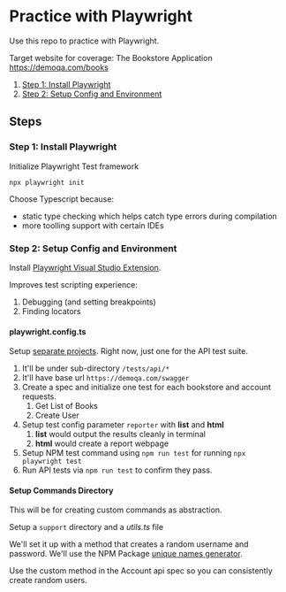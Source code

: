 # Practice with Playwright 
Use this repo to practice with Playwright.

Target website for coverage: The Bookstore Application
https://demoqa.com/books

1. [Step 1: Install Playwright](#step-1-install-playwright)
2. [Step 2: Setup Config and Environment](#step-2-and-environment)

## Steps

### Step 1: Install Playwright 
Initialize Playwright Test framework

```
npx playwright init
```

Choose Typescript because:
- static type checking which helps catch type errors during compilation
- more toolling support with certain IDEs

### Step 2: Setup Config and Environment

Install [Playwright Visual Studio Extension](https://marketplace.visualstudio.com/items?itemName=ms-playwright.playwright). 

Improves test scripting experience:
1. Debugging (and setting breakpoints)
2. Finding locators

#### playwright.config.ts

Setup [separate projects](https://playwright.dev/docs/test-projects#splitting-tests-into-projects). Right now, just one for the API test suite. 

1. It'll be under sub-directory `/tests/api/*`
2. It'll have base url `https://demoqa.com/swagger`
3. Create a spec and initialize one test for each bookstore and account requests.
    1. Get List of Books
    2. Create User
4. Setup test config parameter `reporter` with **list** and **html**
    1. **list** would output the results cleanly in terminal
    2. **html** would create a report webpage
4. Setup NPM test command using `npm run test` for running `npx playwright test`
4. Run API tests via `npm run test` to confirm they pass.

#### Setup Commands Directory

This will be for creating custom commands as abstraction.

Setup a `support` directory and a *utils.ts* file

We'll set it up with a method that creates a random username and password. We'll use the NPM Package [unique names generator](https://www.npmjs.com/package/unique-names-generator).

Use the custom method in the Account api spec so you can consistently create random users.